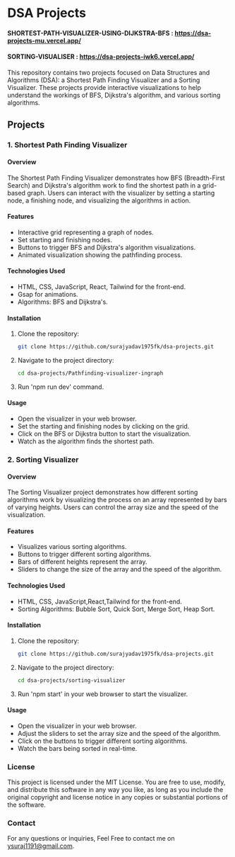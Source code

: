# DSA Projects

#### SHORTEST-PATH-VISUALIZER-USING-DIJKSTRA-BFS : https://dsa-projects-mu.vercel.app/

#### SORTING-VISUALISER : https://dsa-projects-iwk6.vercel.app/

This repository contains two projects focused on Data Structures and Algorithms (DSA): a Shortest Path Finding Visualizer and a Sorting Visualizer. These projects provide interactive visualizations to help understand the workings of BFS, Dijkstra's algorithm, and various sorting algorithms.

## Projects

### 1. Shortest Path Finding Visualizer

#### Overview
The Shortest Path Finding Visualizer demonstrates how BFS (Breadth-First Search) and Dijkstra's algorithm work to find the shortest path in a grid-based graph. Users can interact with the visualizer by setting a starting node, a finishing node, and visualizing the algorithms in action.

#### Features
- Interactive grid representing a graph of nodes.
- Set starting and finishing nodes.
- Buttons to trigger BFS and Dijkstra's algorithm visualizations.
- Animated visualization showing the pathfinding process.
  
#### Technologies Used
- HTML, CSS, JavaScript, React, Tailwind for the front-end.
- Gsap for animations.
- Algorithms: BFS and Dijkstra's.

#### Installation
1. Clone the repository:
   ```sh
   git clone https://github.com/surajyadav1975fk/dsa-projects.git

2. Navigate to the project directory:
   ```sh
   cd dsa-projects/Pathfinding-visualizer-ingraph
   
3. Run 'npm run dev' command.

#### Usage
- Open the visualizer in your web browser.
- Set the starting and finishing nodes by clicking on the grid.
- Click on the BFS or Dijkstra button to start the visualization.
- Watch as the algorithm finds the shortest path.


### 2. Sorting Visualizer

#### Overview
The Sorting Visualizer project demonstrates how different sorting algorithms work by visualizing the process on an array represented by bars of varying heights. Users can control the array size and the speed of the visualization.

#### Features
- Visualizes various sorting algorithms.
- Buttons to trigger different sorting algorithms.
- Bars of different heights represent the array.
- Sliders to change the size of the array and the speed of the algorithm.

#### Technologies Used
- HTML, CSS, JavaScript,React,Tailwind  for the front-end.
- Sorting Algorithms: Bubble Sort, Quick Sort, Merge Sort, Heap Sort.
  
#### Installation
1. Clone the repository:
   ```sh
   git clone https://github.com/surajyadav1975fk/dsa-projects.git
2. Navigate to the project directory:
   ```sh
   cd dsa-projects/sorting-visualizer
3. Run 'npm start' in your web browser to start the visualizer.
   
#### Usage
- Open the visualizer in your web browser.
- Adjust the sliders to set the array size and the speed of the algorithm.
- Click on the buttons to trigger different sorting algorithms.
- Watch the bars being sorted in real-time.

### License
This project is licensed under the MIT License. You are free to use, modify, and distribute this software in any way you like, as long as you include the original copyright and license notice in any copies or substantial portions of the software.

### Contact
For any questions or inquiries, Feel Free to contact me on ysuraj1191@gmail.com.
